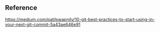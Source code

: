 


## Reference
https://medium.com/patilswapnilv/10-git-best-practices-to-start-using-in-your-next-git-commit-5a43ae646e91